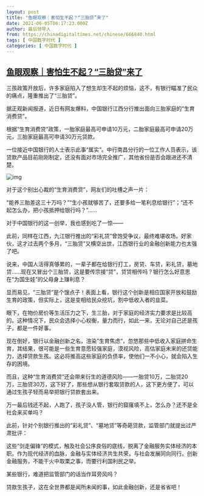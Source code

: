 ```yaml
---
layout: post
title: "鱼眼观察｜害怕生不起？“三胎贷”来了"
date: 2021-06-05T06:17:23.000Z
author: 最后领导人
from: https://chinadigitaltimes.net/chinese/666840.html
tags: [ 中国数字时代 ]
categories: [ 中国数字时代 ]
---
```

<!--1622873843000-->
[鱼眼观察｜害怕生不起？“三胎贷”来了](https://chinadigitaltimes.net/chinese/666840.html)
------

<div>
<p>三孩政策开放后，许多家庭陷入了想生却生不起的烦恼，这不，有银行瞄准了民众的痛点，隆重推出了“三胎贷”。</p><p>据正观新闻报道，近日有网友爆料，中国银行江西分行推出面向三胎家庭的“生育消费贷”。</p><p>根据“生育消费贷”政策，一胎家庭最高可申请10万元，二胎家庭最高可申请20万元，三胎家庭最高可申请30万元贷款。</p><p>一位接近中国银行的人士表示此事“属实”。中行南昌分行的一位工作人员表示，该贷款产品目前刚刚制定，还没有面对市场完全推广，其他省份是否会跟进还不清楚。</p><p><img src="https://chinadigitaltimes.net/chinese/files/2021/06/post-666840-60bb16922a8c6." alt="img" /></p><p>对于这个别出心裁的“生育消费贷”，网友们的吐槽之声一片：</p><p>“能养三胎差这三十万吗？”“生小孩就够苦了，还要多给一笔利息给银行”；“还不起怎么办，把小孩抵押给银行吗？”……</p><p>对于中国银行的这一创举，我也感到吃了一惊——</p><p>此前，同样在江西，九江银行推出的“彩礼贷”曾饱受争议，最终难堪收场。好家伙，这才过去两个多月，“三胎贷”又横空出世，江西银行业的金融创新能力也太强了吧。</p><p>说来，中国人活得真够累的，一辈子都在给银行打工，房贷、车贷，彩礼贷，墓地贷……现在又冒出个三胎贷，这是要传宗接“贷”，贷贷相传吗？银行怎么好意思在“为国生娃”的父母身上赚利息？</p><p>显而易见，“三胎贷”是个馊点子！表面上看，银行这个创新是相应国家开放和鼓励生育的政策，但实际上，这是变相给民众挖坑，割中低收入者的韭菜。</p><p>眼下，在物价房价等生活压力之下，生三胎，对于家庭的经济实力要求是比较高的。这种情况下，民众会选择小心权衡，量力而行，如此一来，无论对自己还是孩子，都是一件好事。</p><p>现在倒好，银行以金融创新之名，渲染”生育焦虑“，忽悠那些中低收入家庭拼命生育，其结果，很可能是一些生育意愿较强家庭，漠视风险，高估家庭未来的还贷能力，选择贷款生孩。这必将推高这些家庭的负债率，使他们一不小心，就会陷入生存的困境。</p><p>而且，这种“生育消费贷”还会带来衍生的道德风险——一胎贷10万，二胎贷20万，三胎贷30万，这下好了，那些想从银行套取贷款的人，这下更方便了，可以通过生孩子轻而易举把银行贷款套出来。</p><p>万一最后钱还不起，人跑了，孩子没人管，银行的窟窿填不上，怎么办？还不是全社会来买单吗？</p><p>此前，针对个别银行推出的“彩礼贷”、“墓地贷”等奇葩贷款，监管部门就提出过严肃批评：</p><p>这些“剑走偏锋”的模式，触及社会公序良俗的底线，脱离了金融服务实体经济的本职。作为现代经济的血脉，金融与实体经济共生共荣，与社会发展同向同行。创新金融服务，不能干火中取栗之事，而要行利国利民之举。</p><p>某些银行，难道把监管部门的话当作耳旁风吗？</p><p>贷款生孩子，这在全世界都是闻所未闻的事，如此金融创新，还是省省吧！</p>
</div>
